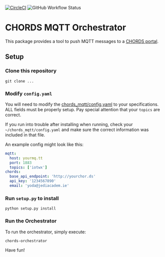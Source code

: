 [![CircleCI](https://img.shields.io/circleci/project/github/iotwx/chords-mqtt-orchestrator/master.svg?style=for-the-badge&logo=circleci)](https://circleci.com/gh/iotwx/chords-mqtt-orchestrator/tree/master)
![GitHub Workflow Status](https://img.shields.io/github/workflow/status/iotwx/chords-mqtt-orchestrator/code-style?logo=github&style=for-the-badge)

# CHORDS MQTT Orchestrator

This package provides a tool to push MQTT messages to a [CHORDS portal]().

## Setup

### Clone this repository

```shell
git clone ...
```

### Modify `config.yaml`

You will need to modify the [chords_mqtt/config.yaml](chords_mqtt/config.yaml)
to your specifications.  ALL fields must be properly setup. Pay special attention that
your `topics` are correct.

If you run into trouble after installing when running, check your `~/chords_mqtt/config.yaml` and make
sure the correct information was included in that file.

An example config might look like this:

```yaml
mqtt:
  host: yourmq.tt
  port: 1883
  topics: ['iotwx']
chords:
  base_api_endpoint: 'http://yourchor.ds'
  api_key: '1234567890'
  email: 'yoda@jediacadem.ie'
```


### Run `setup.py` to install

```shell
python setup.py install
```

### Run the Orchestrator

To run the orchestrator, simply execute:

```
chords-orchestrator
```

Have fun!
